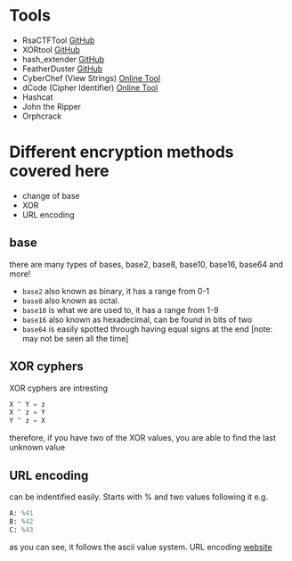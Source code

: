 # Tools
- RsaCTFTool [GitHub](https://github.com/Ganapati/RsaCtfTool)
- XORtool [GitHub](https://github.com/hellman/xortool)
- hash_extender [GitHub](https://github.com/iagox86/hash_extender)
- FeatherDuster [GitHub](https://github.com/nccgroup/featherduster)
- CyberChef (View Strings) [Online Tool](https://gchq.github.io/CyberChef/)
- dCode (Cipher Identifier) [Online Tool](https://www.dcode.fr/cipher-identifier)
- Hashcat
- John the Ripper
- Orphcrack

# Different encryption methods covered here
- change of base
- XOR
- URL encoding

## base
there are many types of bases,
base2, base8, base10, base16, base64 and more!
- `base2` also known as binary, it has a range from 0-1
- `base8` also known as octal.
- `base10` is what we are used to, it has a range from 1-9
- `base16` also known as hexadecimal, can be found in bits of two
- `base64` is easily spotted through having equal signs at the end
[note: may not be seen all the time]

## XOR cyphers
XOR cyphers are intresting
```python
X ^ Y = z
X ^ z = Y
Y ^ z = X
```
therefore, if you have two of the XOR values, you are able to find the last unknown value

## URL encoding
can be indentified easily.
Starts with % and two values following it
e.g.
```python
A: %41
B: %42
C: %43
```
as you can see, it follows the ascii value system.
URL encoding [website](https://onlineasciitools.com/url-encode-ascii)
